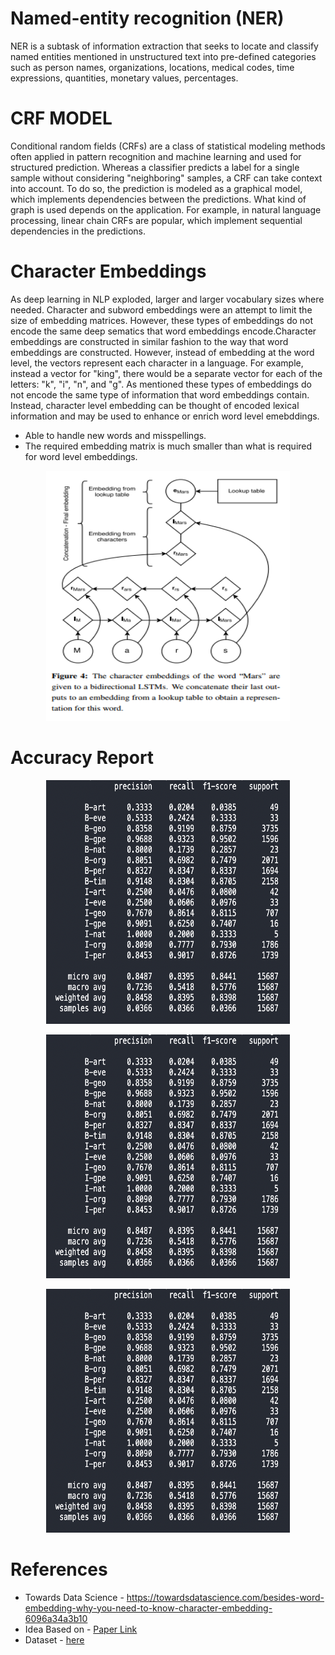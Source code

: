 # Named-entity recognition (NER) </br>

NER is a subtask of information extraction that seeks to locate and classify named entities mentioned in unstructured text into pre-defined categories such as person names, organizations, locations, medical codes, time expressions, quantities, monetary values, percentages.



# CRF MODEL<br>

Conditional random fields (CRFs) are a class of statistical modeling methods often applied in pattern recognition and machine learning and used for structured prediction. Whereas a classifier predicts a label for a single sample without considering "neighboring" samples, a CRF can take context into account. To do so, the prediction is modeled as a graphical model, which implements dependencies between the predictions. What kind of graph is used depends on the application. For example, in natural language processing, linear chain CRFs are popular, which implement sequential dependencies in the predictions.

# Character Embeddings<br>

As deep learning in NLP exploded, larger and larger vocabulary sizes where needed. Character and subword embeddings were an attempt to limit the size of embedding matrices. However, these types of embeddings do not encode the same deep sematics that word embeddings encode.Character embeddings are constructed in similar fashion to the way that word embeddings are constructed. However, instead of embedding at the word level, the vectors represent each character in a language. For example, instead a vector for "king", there would be a separate vector for each of the letters: "k", "i", "n", and "g". As mentioned these types of embeddings do not encode the same type of information that word embeddings contain. Instead, character level embedding can be thought of encoded lexical information and may be used to enhance or enrich word level emebddings.
* Able to handle new words and misspellings.
* The required embedding matrix is much smaller than what is required for word level embeddings.


<p align="center">
  <img width="390" height="400" src="PSvdx.png">
</p>

# Accuracy Report<br>
<p align="center">
  <img width="390" height="390" src="Screenshot 2021-11-02 at 10.09.50 PM.png">
</p>

<p align="center">
  <img width="390" height="390" src="Screenshot 2021-11-02 at 10.09.50 PM.png">
</p>
<p align="center">
  <img width="390" height="390" src="Screenshot 2021-11-02 at 10.09.50 PM.png">
</p>

# References<br>
* Towards Data Science - https://towardsdatascience.com/besides-word-embedding-why-you-need-to-know-character-embedding-6096a34a3b10
* Idea Based on - [Paper Link](https://aclanthology.org/N16-1030/)
* Dataset - [here](https://www.kaggle.com/namanj27/ner-dataset)
